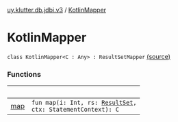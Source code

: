 [uy.klutter.db.jdbi.v3](../index.md) / [KotlinMapper](.)


# KotlinMapper
<code>class KotlinMapper<C : Any> : ResultSetMapper<C></code> [(source)](https://github.com/kohesive/klutter/blob/master/db-jdbi-v3-jdk8/src/main/kotlin/uy/klutter/db/jdbi/v3/KotlinMapper.kt#L15)<br/>


### Functions

|&nbsp;|&nbsp;|
|---|---|
| [map](map.md) | <code>fun map(i: Int, rs: [ResultSet](http://docs.oracle.com/javase/6/docs/api/java/sql/ResultSet.html), ctx: StatementContext): C</code><br/> |
